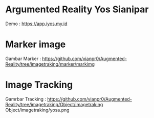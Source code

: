 # Argumented Reality Yos Sianipar
Demo : https://app.iyos.my.id


# Marker image
Gambar Marker : https://github.com/vianpr0/Augmented-Reality/tree/imagetraking/marker/markimg

# Image Tracking 
Gamrbar Tracking : https://github.com/vianpr0/Augmented-Reality/tree/imagetraking/Object/imagetraking
Object/imagetraking/yosa.png